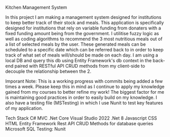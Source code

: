 Kitchen Management System

In this project I am making a management system designed for institutions to keep better track of their stock and meals.
This application is specifically designed for institutions that rely on variable funding from donaters with a fixed funding amount being from the government.
I utilitise fuzzy logic as well as coding algorithms to recommend the 3 most nutritious meals out of a list of selected meals by the user. These generated meals
can be scheduled to a specific date which can be referred back to in order to keep track of what set of meals will/should be made on each day. I am using a local
DB and query this db using Entity Framework's db context in the back-end paired with RESTful API CRUD methods from my client-side to decouple the relationship between the 2.

Imporant Note: This is a working progress with commits being added a few times a week. Please keep this in mind as I continue to apply my knowledge gained from my courses
to better refine my work! The biggest factor for me is maintaining good practices in order to easily build on my knowledge. I also have a testing file (MSTesting) in which
I use Nunit to test key features of my application.


Tech Stack
C#
MVC .Net Core
Visual Studio 2022 .Net 8
Javascript
CSS
HTML
Entity Framework
Rest API CRUD Methods for database queries
Microsoft SQL
Testing:
Nunit
